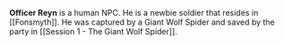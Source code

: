 **Officer Reyn** is a human NPC. He is a newbie soldier that resides in [[Fonsmyth]]. He was captured by a Giant Wolf Spider and saved by the party in [[Session 1 - The Giant Wolf Spider]].